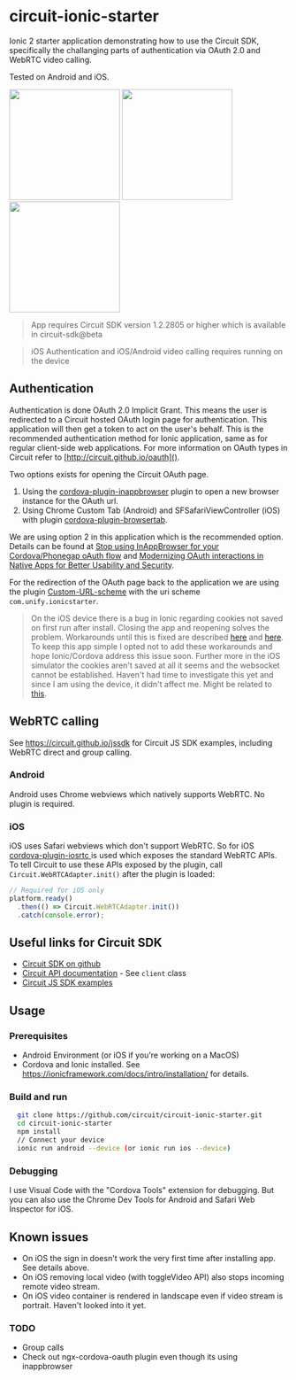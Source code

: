 # circuit-ionic-starter

Ionic 2 starter application demonstrating how to use the Circuit SDK, specifically the challanging parts of authentication via OAuth 2.0 and WebRTC video calling.

Tested on Android and iOS.
<p float="left">
  <kbd><img src="https://dl.dropboxusercontent.com/s/wq7iowble8zwlvh/ionic-starter-login.png?dl=0" width="200"></kbd>
  <kbd><img src="https://dl.dropboxusercontent.com/s/w5r6e5jgl6kanl7/ionic-starter-idle.png?dl=0" width="200"></kbd>
  <kbd><img src="https://dl.dropboxusercontent.com/s/1d8cmxltlq458h7/ionic-starter-video.png?dl=0" width="200"></kbd>
</p>



> App requires Circuit SDK version 1.2.2805 or higher which is available in circuit-sdk@beta

> iOS Authentication and iOS/Android video calling requires running on the device

## Authentication
Authentication is done OAuth 2.0 Implicit Grant. This means the user is redirected to a Circuit hosted OAuth login page for authentication. This application will then get a token to act on the user's behalf. This is the recommended authentication method for Ionic application, same as for regular client-side web applications. For more information on OAuth types in Circuit refer to [http://circuit.github.io/oauth]().

Two options exists for opening the Circuit OAuth page.
1. Using the [cordova-plugin-inappbrowser](https://github.com/apache/cordova-plugin-inappbrowser) plugin to open a new browser instance for the OAuth url.
2. Using Chrome Custom Tab (Android) and SFSafariViewController (iOS) with plugin [cordova-plugin-browsertab](https://github.com/google/cordova-plugin-browsertab).

We are using option 2 in this application which is the recommended option. Details can be found at [Stop using InAppBrowser for your Cordova/Phonegap oAuth flow](https://medium.com/@jlchereau/stop-using-inappbrowser-for-your-cordova-phonegap-oauth-flow-a806b61a2dc5) and [Modernizing OAuth interactions in Native Apps for Better Usability and Security](https://developers.googleblog.com/2016/08/modernizing-oauth-interactions-in-native-apps.html).

For the redirection of the OAuth page back to the application we are using the plugin [Custom-URL-scheme](https://github.com/EddyVerbruggen/Custom-URL-scheme) with the uri scheme `com.unify.ionicstarter`.

> On the iOS device there is a bug in Ionic regarding cookies not saved on first run after install. Closing the app and reopening solves the problem. Workarounds until this is fixed are described [here](https://issues.apache.org/jira/browse/CB-12074) and [here](https://github.com/ionic-team/cordova-plugin-ionic-webview/issues/22). To keep this app simple I opted not to add these workarounds and hope Ionic/Cordova address this issue soon. Further more in the iOS simulator the cookies aren't saved at all it seems and the websocket cannot be established. Haven't had time to investigate this yet and since I am using the device, it didn't affect me. Might be related to [this](https://issues.apache.org/jira/browse/CB-10728).


## WebRTC calling

See https://circuit.github.io/jssdk for Circuit JS SDK examples, including WebRTC direct and group calling.

### Android
Android uses Chrome webviews which natively supports WebRTC. No plugin is required.

### iOS
iOS uses Safari webviews which don't support WebRTC. So for iOS [cordova-plugin-iosrtc
](https://github.com/BasqueVoIPMafia/cordova-plugin-iosrtc) is used which exposes the standard WebRTC APIs. To tell Circuit to use these APIs exposed by the plugin, call `Circuit.WebRTCAdapter.init()` after the plugin is loaded:

```javascript
// Required for iOS only
platform.ready()
  .then(() => Circuit.WebRTCAdapter.init())
  .catch(console.error);
```


## Useful links for Circuit SDK
* [Circuit SDK on github](https://github.com/circuit/circuit-sdk)
* [Circuit API documentation](https://circuitsandbox.net/sdk/) - See `client` class
* [Circuit JS SDK examples](https://circuit.github.io/jssdk)


## Usage

### Prerequisites
* Android Environment (or iOS if you’re working on a MacOS)
* Cordova and Ionic installed. See https://ionicframework.com/docs/intro/installation/ for details.

### Build and run
```bash
  git clone https://github.com/circuit/circuit-ionic-starter.git
  cd circuit-ionic-starter
  npm install
  // Connect your device
  ionic run android --device (or ionic run ios --device)
```

### Debugging
I use Visual Code with the "Cordova Tools" extension for debugging. But you can also use the Chrome Dev Tools for Android and Safari Web Inspector for iOS.

## Known issues
* On iOS the sign in doesn't work the very first time after installing app. See details above.
* On iOS removing local video (with toggleVideo API) also stops incoming remote video stream.
* On iOS video container is rendered in landscape even if video stream is portrait. Haven't looked into it yet.

### TODO
* Group calls
* Check out ngx-cordova-oauth plugin even though its using inappbrowser
